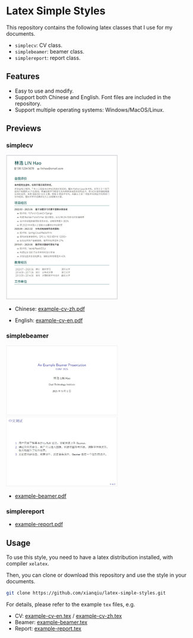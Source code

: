 # Latex Simple Styles

This repository contains the following latex classes that I use for my documents.

* `simplecv`: CV class.
* `simplebeamer`: beamer class. 
* `simplereport`: report class.

## Features

* Easy to use and modify.
* Support both Chinese and English. Font files are included in the repository.
* Support multiple operating systems: Windows/MacOS/Linux.

## Previews

### simplecv

<img src="https://github.com/xianqiu/latex-simple-styles/blob/master/previews/simplecv.jpg" width="300" />

* Chinese: [example-cv-zh.pdf](https://github.com/xianqiu/latex-simple-styles/blob/master/previews/example-cv-zh.pdf) 

* English: [example-cv-en.pdf](https://github.com/xianqiu/latex-simple-styles/blob/master/previews/example-cv-en.pdf)

### simplebeamer

<img src="https://github.com/xianqiu/latex-simple-styles/blob/master/previews/simplebeamer1.jpg" width="300" />

<img src="https://github.com/xianqiu/latex-simple-styles/blob/master/previews/simplebeamer2.jpg" width="300" />

* [example-beamer.pdf](https://github.com/xianqiu/latex-simple-styles/blob/master/previews/example-beamer.pdf)

### simplereport

* [example-report.pdf](https://github.com/xianqiu/latex-simple-styles/blob/master/previews/example-report.pdf)

## Usage

To use this style, you need to have a latex distribution installed, with compiler `xelatex`. 

Then, you can clone or download this repository and use the style in your documents.

```bash
git clone https://github.com/xianqiu/latex-simple-styles.git
```
For details, please refer to the example `tex` files, e.g. 
* CV: [example-cv-en.tex](https://github.com/xianqiu/latex-simple-styles/blob/master/example-cv-en.tex) / [example-cv-zh.tex](https://github.com/xianqiu/latex-simple-styles/blob/master/example-cv-zh.tex)
* Beamer: [example-beamer.tex](https://github.com/xianqiu/latex-simple-styles/blob/master/example-beamer.tex)
* Report: [example-report.tex](https://github.com/xianqiu/latex-simple-styles/blob/master/example-report.tex)
